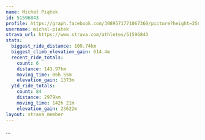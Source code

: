 ```yaml
---
name: Michał Piątek
id: 51596843
profile: https://graph.facebook.com/3089571771067360/picture?height=256&width=256
username: michal-piatek
strava_url: https://www.strava.com/athletes/51596843
stats:
  biggest_ride_distance: 109.74km
  biggest_climb_elevation_gain: 614.4m
  recent_ride_totals:
    count: 6
    distance: 143.97km
    moving_time: 06h 55m
    elevation_gain: 1373m
  ytd_ride_totals:
    count: 84
    distance: 2979km
    moving_time: 142h 21m
    elevation_gain: 23622m
layout: strava_member
--- 
```

...
